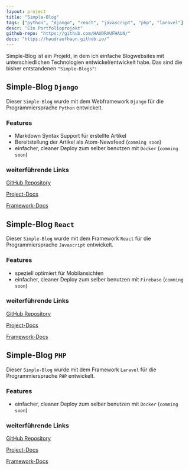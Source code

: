 ```yaml
---
layout: project
title: "Simple-Blog"
tags: ["python", "django", "react", "javascript", "php", "laravel"]
descr: "Ein Portfolioprojekt"
github-repo: "https://github.com/HAUDRAUFHAUN/"
docs: "https://haudraufhaun.github.io/"
---
```


Simple-Blog ist ein Projekt, in dem ich einfache Blogwebsites mit unterschiedlichen Technologien entwickel/entwickelt habe.
Das sind die bisher entstandenen `"Simple-Blogs"`:

## Simple-Blog `Django`

Dieser `Simple-Blog` wurde mit dem Webframework `Django` für die Programmiersprache `Python` entwickelt.

### Features

- Markdown Syntax Support für erstellte Artikel
- Bereitstellung der Artikel als Atom-Newsfeed (`comming soon`)
- einfacher, cleaner Deploy zum selber benutzen mit `Docker` (`comming soon`)

### weiterführende Links

<ion-icon name="logo-github" style="font-size: 32px;"></ion-icon> <a href="https://github.com/HAUDRAUFHAUN/simple-blog-django">GitHub Repository</a>

<ion-icon name="document-text-outline" style="font-size: 32px;"></ion-icon> <a href="https://haudraufhaun.github.io/simple-blog-django/">Project-Docs</a>

<ion-icon name="document-text-outline" style="font-size: 32px;"></ion-icon> <a href="https://djangoproject.com">Framework-Docs</a>

## Simple-Blog `React`

Dieser `Simple-Blog` wurde mit dem Framework `React` für die Programmiersprache `Javascript` entwickelt.

### Features

- speziell optimiert für Mobilansichten
- einfacher, cleaner Deploy zum selber benutzen mit `Firebase` (`comming soon`)

### weiterführende Links

<a href="https://github.com/HAUDRAUFHAUN/simple-blog-react" class="button is-light"><ion-icon name="logo-github" style="font-size: 32px;"></ion-icon> GitHub Repository</a>

<ion-icon name="document-text-outline" style="font-size: 32px;"></ion-icon> <a href="https://haudraufhaun.github.io/simple-blog-react/">Project-Docs</a>

<ion-icon name="document-text-outline" style="font-size: 32px;"></ion-icon> <a href="https://reactjs.org/">Framework-Docs</a>

## Simple-Blog `PHP`

Dieser `Simple-Blog` wurde mit dem Framework `Laravel` für die Programmiersprache `PHP` entwickelt.

### Features

- einfacher, cleaner Deploy zum selber benutzen mit `Docker` (`comming soon`)

### weiterführende Links

<ion-icon name="logo-github" style="font-size: 32px;"></ion-icon> <a href="https://github.com/HAUDRAUFHAUN/simple-blog-php">GitHub Repository</a>

<ion-icon name="document-text-outline" style="font-size: 32px;"></ion-icon> <a href="https://haudraufhaun.github.io/simple-blog-php/">Project-Docs</a>

<ion-icon name="document-text-outline" style="font-size: 32px;"></ion-icon> <a href="https://laravel.com">Framework-Docs</a>
